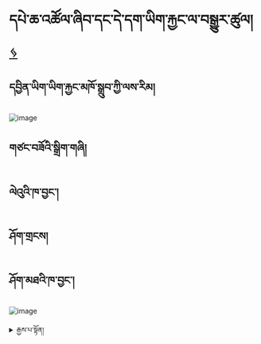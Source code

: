 # དཔེ་ཆ་འཚོལ་ཞིབ་དང་དེ་དག་ཡིག་རྐྱང་ལ་བསྒྱུར་ཚུལ། [ ᛃ ](en/mt/english-etexts.md)


## དབྱིན་ཡིག་ཡིག་རྐྱང་མཁོ་སྒྲུབ་ཀྱི་ལས་རིམ།
![image](https://user-images.githubusercontent.com/17675331/219353474-f8079425-f2cd-415f-b9fd-1c4d6b9c02c1.png)


## གཙང་བཟོའི་སྒྲིག་གཞི།

## ལེའུའི་ཁ་བྱང་།

## ཤོག་གྲངས།

## ཤོག་མཐའི་ཁ་བྱང་།
![image](https://user-images.githubusercontent.com/17675331/219356270-e96d920e-689d-48e5-84d9-004423498431.png)

<details>
  <summary>རྒྱས་པ་སྟོན།</summary>
  
  ## དང་པོ། མཚན་བྱང་འཚོལ་ཞིབ་དང་འཕྲུལ་དེབ་ཕབ་ལེན་བྱ་ཚུལ།

<iframe width="911" height="513" src="https://www.youtube.com/embed/qv2UBxyjrzg" title="Get title and download from libgen" frameborder="0" allow="accelerometer; autoplay; clipboard-write; encrypted-media; gyroscope; picture-in-picture; web-share" allowfullscreen></iframe>

 ## མཚན་བྱང་འཚོལ་ཞིབ་བྱ་རྒྱུ་ལ་ཐབས་ལམ་གཉིས་ཡོད།
  
  ཐབས་ལམ་དང་པོ། མཚན་བྱང་སྟེང་དུ་ཡོད་པའི་དྲྭ་རྟགས་ལ་སྣུན།
  
 ![image](https://user-images.githubusercontent.com/124126972/219266745-4354b9fd-a3e1-4e2b-9276-8c20f3ab4833.png)

  ཐབས་ལམ་གཉིས་པ། 1. goole search ནང་དུ་དཔེ་མཛོད་ibgen ཞེས་པ་དེ་འཚོལ།
  
  ![image](https://user-images.githubusercontent.com/124126972/219565257-28592766-0db8-429c-bade-d33bb32fce90.png)
  
  2. search ཟེར་བའི་སྟོང་ཆ་དེ་ནང་དུ་རྩོམ་པ་པོ་མཚན་བྱང་འཚོལ་ཞིབ་བྱེད།
  
 ![image](https://user-images.githubusercontent.com/124126972/219563864-942ea3c3-9092-45dc-8a02-b7bc02cb03be.png)

 ## འཕྲུལ་དེབ་ཕབ་ལེན་བྱ་ཚུལ།
  
 1. རྩོམ་པ་པོ་མཚན་གྱི་ཐོག་ཏུ་སྣུན།
  
  ![image](https://user-images.githubusercontent.com/124126972/219273906-6236c122-3305-4e9f-932f-249f8c78cb12.png)

 2. epub དང་ pdf གང་རུང་སྣུན་ཀྱང་འགྲིག། (epub ལ་སྣུན།)
  
  ![image](https://user-images.githubusercontent.com/124126972/219274754-859fd141-0d52-4f92-8cf3-ee32c1dd735f.png)

 3. དེབ་འདིའི་པར་ཀྱི་ཐོག་ཏུ་སྣུན།
  
  ![image](https://user-images.githubusercontent.com/124126972/219564529-467e1185-cbe1-4cb7-a51a-b3e7f7d26865.png)

 4. མཐའ་མ་getཞེས་པ་ལ་སྣོན་ནས་འཕྲུལ་དེབ་ཕབ་ལེན་བྱེད་ཐུབ།
  
  ![image)](https://user-images.githubusercontent.com/124126972/219563149-fd32e444-96bb-48f6-8040-066c9190a1bc.png)

  
  <details>
  <summary>རྒྱས་པ་སྟོན།</summary>
 

## གཉིས་པ། འཕྲུལ་དེབ་ཡིག་རྐྱང་ལ་བསྒྱུར་ཚུལ།

<iframe width="911" height="513" src="https://www.youtube.com/embed/hwZm9l6p_-g" title="Convert epub and cleanup file" frameborder="0" allow="accelerometer; autoplay; clipboard-write; encrypted-media; gyroscope; picture-in-picture; web-share" allowfullscreen></iframe>


## འཕྲུལ་དེབ་ཡིག་རྐྱང་ལ་བསྒྱུར་ཚུལ།

   1.ཐོག་མར་calibreསྒོ་ཕྱེ།
    
 ![image](https://user-images.githubusercontent.com/124126972/219547938-82ec4fb4-79b3-40dd-91cc-ee7b200959dc.png)

   2.formats ལ་སྣུན།
    
 ![image](https://user-images.githubusercontent.com/124126972/219553270-25688c5a-f295-4ee6-ae74-cde400d50328.png)

   3.convert book ལ་སྣུན་མ་ཐག་bulk convert ལ་ཡང་སྣུན།
    
 ![image](https://user-images.githubusercontent.com/124126972/219553727-708fc422-f88c-4871-b93f-7e5b6870aa5e.png)

    4.ལག་གཡས་པ་ཕྱོགས་སུ་ཡོད་པའི་output format ཁ་སྐོང་ན་txtཞེས་པ་སྣུན།
    
 ![image](https://user-images.githubusercontent.com/124126972/219554693-6762f216-9e08-4868-8c7a-f17e3407cc43.png)

## ཡིག་རྐྱང་ལ་ཇི་ལྟར་ལྟ་དགོས་ཚུལ།

    txt ཡང་ན་ click to open ལ་སྣུན།
    
 ![image](https://user-images.githubusercontent.com/124126972/219552871-1dba49ec-d2d6-45ab-b421-657efb86c02b.png)

## རྩོམ་བསྒྱུར་བྱེད་སའི་མཉན་ཆས།

         སྒེའུ་ཁུང་རྟགས་ཅན།-notebook

         ཀུ་ཤུ་རྟགས་ཅན།-text editor
    
## རྩོམ་བསྒྱུར་བྱེད་དགོས་དོན་ནི།

   foot note དང་རི་མོ་ལ་སོགས་པ་མི་དགོས་པ་རྣམས་གཙང་བཤུ་བྱ་དགོས་པ།

## རྩོམ་བསྒྱུར་གཙང་བཤུ་བྱེད་སྟངས་ནི།

  1. ཡིག་རྐྱང་བཟོ་ཚར་བའི་folderའདི་ལ་རྩི་རྩི་གཡས་སྣུན་བྱེད་ནས་open with ཁ་ཐུག་notepadལ་སྣུན།
    
 ![image](https://user-images.githubusercontent.com/124126972/219555100-d30b7249-5087-4a3c-a14f-867ef954edb2.png)

  2.ཡི་གེ་མི་དགོས་པ་ཞིག་ལ་སྟགས་རྒྱག།
    
 ![image](https://user-images.githubusercontent.com/124126972/219555581-08ac85ff-302b-4ef4-8824-d77d23614c5e.png)

3.དེ་ནས་editབྱེད་replaceལ་སྣུན།
    
![image](https://user-images.githubusercontent.com/124126972/219556243-26245c27-8fda-471f-8a67-86a65ecc2fe6.png)

4. ཡི་གེ་བསྒྱུར་དགོས་པ་འདི་replaceནང་དུ་བྲིས།

           གལ་སྲིད་ཡི་གེ་གཅིག་རང་བསྒྱུར་བཅོས་བྱེད་དགོས་ན་replaceསྣུན།

           ག་ལ་སྲིད་ཡི་གེ་ཆ་ཚང་བསྒྱུར་བཅོས་བྱེད་དགོས་ན་replace allསྣུན།
    
 ![image](https://user-images.githubusercontent.com/124126972/219556721-7ae8543c-f3d1-48d9-92f6-1466b4cc530c.png)

## མཐའ་མ་ཉར་ཚག་་saveབྱེད་སྟངས་ནི།

 fileནས་saveཡང་ན་save asལ་ཉར་ཚག་བྱེད།
    
 ![image](https://user-images.githubusercontent.com/124126972/219557802-c547a2f5-6b4e-4614-b97f-87ce4aca7150.png)
    
 <details>
 <summary>རྒྱས་པ་སྟོན།</summary>
    
  
  ## གསུམ་པ། PDF ཕབ་ལེན་དང་ཡིག་རྐྱང་ལ་བསྒྱུར་ཚུལ།

<iframe width="911" height="513" src="https://www.youtube.com/embed/rsCvvePGHu4" title="Get pdf and convert it to txt" frameborder="0" allow="accelerometer; autoplay; clipboard-write; encrypted-media; gyroscope; picture-in-picture; web-share" allowfullscreen></iframe>

 
## PDF ཕབ་ལེན་བྱེད་སྟངས།
       
  1. དཔེ་ཆའི་མཚན་གཞུང་འོག་ཏུ་PDFཞེས་པ་དེ་སྣོན།
   
   ![image](https://user-images.githubusercontent.com/124126972/219572712-b25630e3-e75a-440b-9013-cff3ffb1a08e.png)

  2. རི་མོ་ཐོག་ཏུ་སྣུན།
   
   ![image](https://user-images.githubusercontent.com/124126972/219573411-5daa38bb-9df0-416d-9a79-f6e68815a0c3.png)

   3. getཞེས་པ་དེ་ལ་ཡང་སྣོན་པ་དང་ཕབ་ལེན་བྱེད་བཞིན་པའི་སྐབས་རེད།

![image)](https://user-images.githubusercontent.com/124126972/219574097-c8d04f9d-f02c-4ccd-a1c5-d4b09e291697.png)

## PDFཡིག་རྐྱང་ལ་བསྒྱུར་ཚུལ།
       
1.དྲྭ་ལམ་ནས་pdf to text.com ཞེས་པ་འདི་འཚོལ།
   
   ![session name1](https://user-images.githubusercontent.com/124126972/219576325-eeed9b86-f3a3-45b4-81a6-20c42510f439.png)
   
2.upload filesནང་དུ་དེབ་འདི་མཚན་བྱནང་བླུགས་ནས་ཁ་ཐུག་ཕབ་ལེན་བྱས།
   
![image](https://user-images.githubusercontent.com/124126972/219578875-33290f24-de15-4bce-a125-76d782fe92b9.png)

3.དེ་ནས་སོ་སོར་ཕབ་ལེན་བྱེད་སའི་མཚན་པབལྟས་ནས་notebookཀྱི་པར་དེ་ལ་རྩི་རྩི་གཡས་སྣུན་བྱས་ནས་open with note pad བྱེད།
   
   ![image](https://user-images.githubusercontent.com/124126972/219580520-d890817d-0adc-40f4-b28e-9706abe9f45d.png)


## རྩོམ་བསྒྱུར་གཙང་བཟོ་བྱེད་སྟངས།
   
   1.ཡི་གེ་མི་དགོས་པ་ཞིག་ལ་སྟགས་རྒྱག།
   
   ![image](https://user-images.githubusercontent.com/124126972/219582723-f4746418-64ff-467b-a7ca-31fd5e18afa0.png)

   2. ལག་པ་གཡོན་ཕྱོགས་སུ་edit སྣུན་ནས་replace བྱོས།
   
   ![image](https://user-images.githubusercontent.com/124126972/219585363-c6398e26-029e-4337-925d-65b22c6f1f01.png)
   
   
   3. ཡི་གེ་བསྒྱུར་དགོས་པ་འདི་replaceནང་དུ་བྲིས།

           གལ་སྲིད་ཡི་གེ་གཅིག་རང་བསྒྱུར་བཅོས་བྱེད་དགོས་ན་replaceསྣུན།

           ག་ལ་སྲིད་ཡི་གེ་ཆ་ཚང་བསྒྱུར་བཅོས་བྱེད་དགོས་ན་replace allསྣུན།
   
     
 ![image](https://user-images.githubusercontent.com/124126972/219556721-7ae8543c-f3d1-48d9-92f6-1466b4cc530c.png)

    
## fileནས་saveཡང་ན་save asལ་ཉར་ཚག་བྱེད།

  ![session name1 (17)](https://user-images.githubusercontent.com/124126972/219596151-c2fcfc35-4646-42a0-96a7-fd4f571fd515.png)

    
    
    
    
    
    
    
    
  









